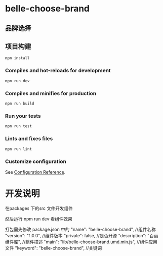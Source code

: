 # belle-choose-brand

## 品牌选择

## 项目构建
```
npm install
```

### Compiles and hot-reloads for development
```
npm run dev
```

### Compiles and minifies for production
```
npm run build
```

### Run your tests
```
npm run test
```

### Lints and fixes files
```
npm run lint
```

### Customize configuration
See [Configuration Reference](https://cli.vuejs.org/config/).

# 开发说明
在packages 下的src 文件开发组件

然后运行 npm run dev  看组件效果


打包需先修改 package.json 中的 
"name": "belle-choose-brand", //组件名称
"version": "1.0.0", //组件版本
"private": false, //是否开源
"description": "百丽组件库", //组件描述
"main": "lib/belle-choose-brand.umd.min.js", //组件应用文件
"keyword": "belle-choose-brand", //关键词